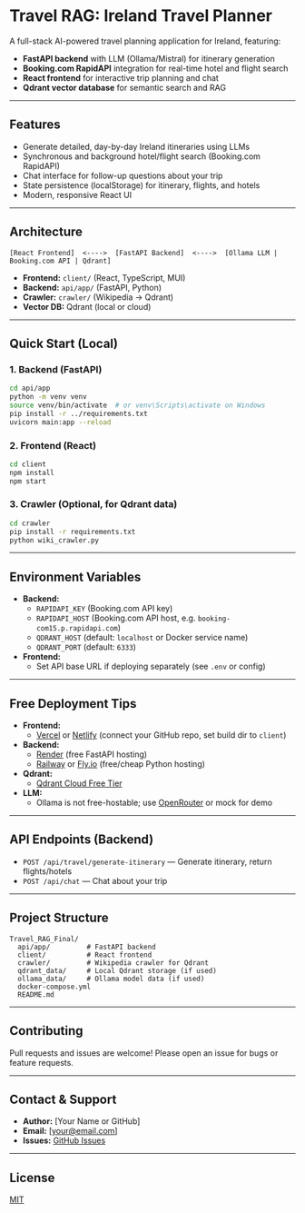 # Travel RAG: Ireland Travel Planner

A full-stack AI-powered travel planning application for Ireland, featuring:
- **FastAPI backend** with LLM (Ollama/Mistral) for itinerary generation
- **Booking.com RapidAPI** integration for real-time hotel and flight search
- **React frontend** for interactive trip planning and chat
- **Qdrant vector database** for semantic search and RAG

---

## Features
- Generate detailed, day-by-day Ireland itineraries using LLMs
- Synchronous and background hotel/flight search (Booking.com RapidAPI)
- Chat interface for follow-up questions about your trip
- State persistence (localStorage) for itinerary, flights, and hotels
- Modern, responsive React UI

---

## Architecture
```
[React Frontend]  <---->  [FastAPI Backend]  <---->  [Ollama LLM | Booking.com API | Qdrant]
```
- **Frontend:** `client/` (React, TypeScript, MUI)
- **Backend:** `api/app/` (FastAPI, Python)
- **Crawler:** `crawler/` (Wikipedia → Qdrant)
- **Vector DB:** Qdrant (local or cloud)

---

## Quick Start (Local)

### 1. Backend (FastAPI)
```bash
cd api/app
python -m venv venv
source venv/bin/activate  # or venv\Scripts\activate on Windows
pip install -r ../requirements.txt
uvicorn main:app --reload
```

### 2. Frontend (React)
```bash
cd client
npm install
npm start
```

### 3. Crawler (Optional, for Qdrant data)
```bash
cd crawler
pip install -r requirements.txt
python wiki_crawler.py
```

---

## Environment Variables
- **Backend:**
  - `RAPIDAPI_KEY` (Booking.com API key)
  - `RAPIDAPI_HOST` (Booking.com API host, e.g. `booking-com15.p.rapidapi.com`)
  - `QDRANT_HOST` (default: `localhost` or Docker service name)
  - `QDRANT_PORT` (default: `6333`)
- **Frontend:**
  - Set API base URL if deploying separately (see `.env` or config)

---

## Free Deployment Tips
- **Frontend:**
  - [Vercel](https://vercel.com/) or [Netlify](https://netlify.com/) (connect your GitHub repo, set build dir to `client`)
- **Backend:**
  - [Render](https://render.com/) (free FastAPI hosting)
  - [Railway](https://railway.app/) or [Fly.io](https://fly.io/) (free/cheap Python hosting)
- **Qdrant:**
  - [Qdrant Cloud Free Tier](https://cloud.qdrant.io/)
- **LLM:**
  - Ollama is not free-hostable; use [OpenRouter](https://openrouter.ai/) or mock for demo

---

## API Endpoints (Backend)
- `POST /api/travel/generate-itinerary` — Generate itinerary, return flights/hotels
- `POST /api/chat` — Chat about your trip

---

## Project Structure
```
Travel_RAG_Final/
  api/app/         # FastAPI backend
  client/          # React frontend
  crawler/         # Wikipedia crawler for Qdrant
  qdrant_data/     # Local Qdrant storage (if used)
  ollama_data/     # Ollama model data (if used)
  docker-compose.yml
  README.md
```

---

## Contributing
Pull requests and issues are welcome! Please open an issue for bugs or feature requests.

---

## Contact & Support
- **Author:** [Your Name or GitHub]
- **Email:** [your@email.com]
- **Issues:** [GitHub Issues](https://github.com/your-repo/issues)

---

## License
[MIT](LICENSE) 